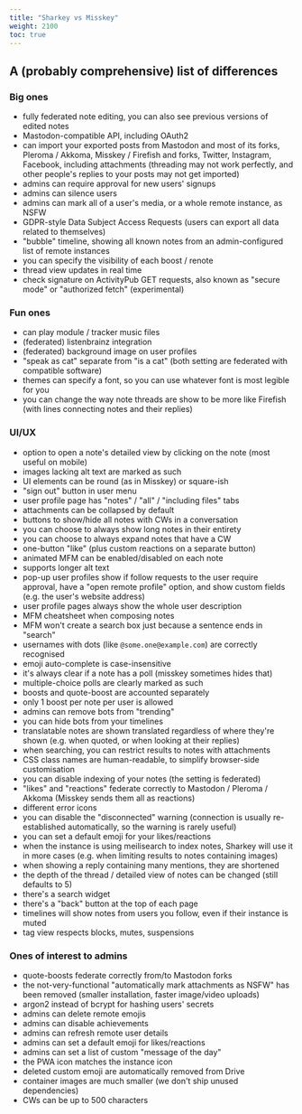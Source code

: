 ```yaml
---
title: "Sharkey vs Misskey"
weight: 2100
toc: true
---
```


## A (probably comprehensive) list of differences

### Big ones

* fully federated note editing, you can also see previous versions of
  edited notes
* Mastodon-compatible API, including OAuth2
* can import your exported posts from Mastodon and most of its forks,
  Pleroma / Akkoma, Misskey / Firefish and forks, Twitter, Instagram,
  Facebook, including attachments (threading may not work perfectly,
  and other people's replies to your posts may not get imported)
* admins can require approval for new users' signups
* admins can silence users
* admins can mark all of a user's media, or a whole remote instance,
  as NSFW
* GDPR-style Data Subject Access Requests (users can export all data
  related to themselves)
* "bubble" timeline, showing all known notes from an admin-configured
  list of remote instances
* you can specify the visibility of each boost / renote
* thread view updates in real time
* check signature on ActivityPub GET requests, also known as "secure
  mode" or "authorized fetch" (experimental)

### Fun ones

* can play module / tracker music files
* (federated) listenbrainz integration
* (federated) background image on user profiles
* "speak as cat" separate from "is a cat" (both setting are federated
  with compatible software)
* themes can specify a font, so you can use whatever font is most
  legible for you
* you can change the way note threads are show to be more like
  Firefish (with lines connecting notes and their replies)

### UI/UX

* option to open a note's detailed view by clicking on the note (most
  useful on mobile)
* images lacking alt text are marked as such
* UI elements can be round (as in Misskey) or square-ish
* "sign out" button in user menu
* user profile page has "notes" / "all" / "including files" tabs
* attachments can be collapsed by default
* buttons to show/hide all notes with CWs in a conversation
* you can choose to always show long notes in their entirety
* you can choose to always expand notes that have a CW
* one-button "like" (plus custom reactions on a separate button)
* animated MFM can be enabled/disabled on each note
* supports longer alt text
* pop-up user profiles show if follow requests to the user require
  approval, have a "open remote profile" option, and show custom
  fields (e.g. the user's website address)
* user profile pages always show the whole user description
* MFM cheatsheet when composing notes
* MFM won't create a search box just because a sentence ends in
  "search"
* usernames with dots (like `@some.one@example.com`) are correctly
  recognised
* emoji auto-complete is case-insensitive
* it's always clear if a note has a poll (misskey sometimes hides
  that)
* multiple-choice polls are clearly marked as such
* boosts and quote-boost are accounted separately
* only 1 boost per note per user is allowed
* admins can remove bots from "trending"
* you can hide bots from your timelines
* translatable notes are shown translated regardless of where they're
  shown (e.g. when quoted, or when looking at their replies)
* when searching, you can restrict results to notes with attachments
* CSS class names are human-readable, to simplify browser-side
  customisation
* you can disable indexing of your notes (the setting is federated)
* "likes" and "reactions" federate correctly to Mastodon / Pleroma /
  Akkoma (Misskey sends them all as reactions)
* different error icons
* you can disable the "disconnected" warning (connection is usually
  re-established automatically, so the warning is rarely useful)
* you can set a default emoji for your likes/reactions
* when the instance is using meilisearch to index notes, Sharkey will
  use it in more cases (e.g. when limiting results to notes containing
  images)
* when showing a reply containing many mentions, they are shortened
* the depth of the thread / detailed view of notes can be changed
  (still defaults to 5)
* there's a search widget
* there's a "back" button at the top of each page
* timelines will show notes from users you follow, even if their
  instance is muted
* tag view respects blocks, mutes, suspensions

### Ones of interest to admins

* quote-boosts federate correctly from/to Mastodon forks
* the not-very-functional "automatically mark attachments as NSFW" has
  been removed (smaller installation, faster image/video uploads)
* argon2 instead of bcrypt for hashing users' secrets
* admins can delete remote emojis
* admins can disable achievements
* admins can refresh remote user details
* admins can set a default emoji for likes/reactions
* admins can set a list of custom "message of the day"
* the PWA icon matches the instance icon
* deleted custom emoji are automatically removed from Drive
* container images are much smaller (we don't ship unused
  dependencies)
* CWs can be up to 500 characters
